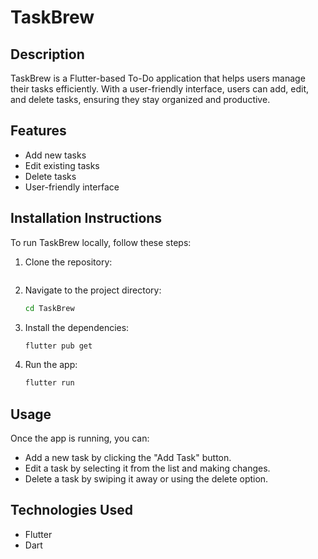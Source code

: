 # TaskBrew

## Description
TaskBrew is a Flutter-based To-Do application that helps users manage their tasks efficiently. With a user-friendly interface, users can add, edit, and delete tasks, ensuring they stay organized and productive.

## Features
- Add new tasks
- Edit existing tasks
- Delete tasks
- User-friendly interface

## Installation Instructions
To run TaskBrew locally, follow these steps:

1. Clone the repository:
   ```bash
2. Navigate to the project directory:
   ```bash
   cd TaskBrew
   ```
3. Install the dependencies:
   ```bash
   flutter pub get
   ```
4. Run the app:
   ```bash
   flutter run
   ```

## Usage
Once the app is running, you can:
- Add a new task by clicking the "Add Task" button.
- Edit a task by selecting it from the list and making changes.
- Delete a task by swiping it away or using the delete option.

## Technologies Used
- Flutter
- Dart


